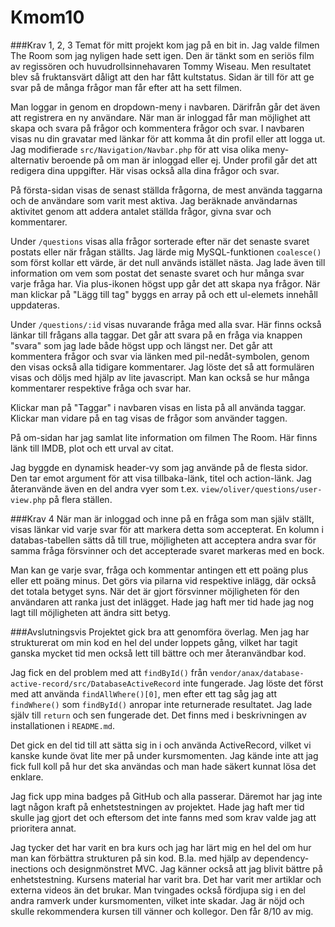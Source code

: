 ---
---
Kmom10
=========================

<!-- Detta innehåll är skrivet i markdown och du hittar innehållet i filen `content/redovisning/10_kmom10.md`.

1.1 För varje krav du implementerat, dvs 1-6, skriver du ett textstycke om ca 5-10 meningar där du beskriver vad du gjort och hur du tänkt. Poängsättningen tar sin start i din text så se till att skriva väl för att undvika poängavdrag. Missar du att skriva/dokumentera din lösning så blir det 0 poäng. Du kan inte komplettera en inlämning för att få högre betyg.

Publicera på studentservern. -->

###Krav 1, 2, 3
Temat för mitt projekt kom jag på en bit in. Jag valde filmen The Room som jag nyligen hade sett igen. Den är tänkt som en seriös film av regissören och huvudrollsinnehavaren Tommy Wiseau. Men resultatet blev så fruktansvärt dåligt att den har fått kultstatus. Sidan är till för att ge svar på de många frågor man får efter att ha sett filmen.

Man loggar in genom en dropdown-meny i navbaren. Därifrån går det även att registrera en ny användare.
När man är inloggad får man möjlighet att skapa och svara på frågor och kommentera frågor och svar. I navbaren visas nu din gravatar med länkar för att komma åt din profil eller att logga ut. Jag modifierade `src/Navigation/Navbar.php` för att visa olika meny-alternativ beroende på om man är inloggad eller ej. Under profil går det att redigera dina uppgifter. Här visas också alla dina frågor och svar.

På första-sidan visas de senast ställda frågorna, de mest använda taggarna och de användare som varit mest aktiva. Jag beräknade användarnas aktivitet genom att addera antalet ställda frågor, givna svar och kommentarer.

Under `/questions` visas alla frågor sorterade efter när det senaste svaret postats eller när frågan ställts. Jag lärde mig MySQL-funktionen `coalesce()` som först kollar ett värde, är det null används istället nästa. Jag lade även till information om vem som postat det senaste svaret och hur många svar varje fråga har. Via plus-ikonen högst upp går det att skapa nya frågor. När man klickar på "Lägg till tag" byggs en array på och ett ul-elemets innehåll uppdateras.

Under `/questions/:id` visas nuvarande fråga med alla svar. Här finns också länkar till frågans alla taggar. Det går att svara på en fråga via knappen "svara" som jag lade både högst upp och längst ner. Det går att kommentera frågor och svar via länken med pil-nedåt-symbolen, genom den visas också alla tidigare kommentarer. Jag löste det så att formulären visas och döljs med hjälp av lite javascript. Man kan också se hur många kommentarer respektive fråga och svar har.

Klickar man på "Taggar" i navbaren visas en lista på all använda taggar. Klickar man vidare på en tag visas de frågor som använder taggen.

På om-sidan har jag samlat lite information om filmen The Room. Här finns länk till IMDB, plot och ett urval av citat.

Jag byggde en dynamisk header-vy som jag använde på de flesta sidor. Den tar emot argument för att visa tillbaka-länk, titel och action-länk. Jag återanvände även en del andra vyer som t.ex. `view/oliver/questions/user-view.php` på flera ställen.



###Krav 4
När man är inloggad och inne på en fråga som man själv ställt, visas länkar vid varje svar för att markera detta som accepterat. En kolumn i databas-tabellen sätts då till true, möjligheten att acceptera andra svar för samma fråga försvinner och det accepterade svaret markeras med en bock.

Man kan ge varje svar, fråga och kommentar antingen ett ett poäng plus eller ett poäng minus. Det görs via pilarna vid respektive inlägg, där också det totala betyget syns. När det är gjort försvinner möjligheten för den användaren att ranka just det inlägget. Hade jag haft mer tid hade jag nog lagt till möjligheten att ändra sitt betyg.




<!-- 1.2 Skriv ett allmänt stycke om hur projektet gick att genomföra. Problem/lösningar/strul/enkelt/svårt/snabbt/lång tid, etc. Var projektet lätt eller svårt? Tog det lång tid? Vad var svårt och vad gick lätt? Var det ett bra och rimligt projekt för denna kursen? -->
###Avslutningsvis
Projektet gick bra att genomföra överlag. Men jag har strukturerat om min kod en hel del under loppets gång, vilket har tagit ganska mycket tid men också lett till bättre och mer återanvändbar kod.

Jag fick en del problem med att `findById()` från `vendor/anax/database-active-record/src/DatabaseActiveRecord` inte fungerade. Jag löste det först med att använda `findAllWhere()[0]`, men efter ett tag såg jag att `findWhere()` som `findById()` anropar inte returnerade resultatet. Jag lade själv till `return` och sen fungerade det. Det finns med i beskrivningen av installationen i `README.md`.

Det gick en del tid till att sätta sig in i och använda ActiveRecord, vilket vi kanske kunde övat lite mer på under kursmomenten. Jag kände inte att jag fick full koll på hur det ska användas och man hade säkert kunnat lösa det enklare.

Jag fick upp mina badges på GitHub och alla passerar. Däremot har jag inte lagt någon kraft på enhetstestningen av projektet. Hade jag haft mer tid skulle jag gjort det och eftersom det inte fanns med som krav valde jag att prioritera annat.




Jag tycker det har varit en bra kurs och jag har lärt mig en hel del om hur man kan förbättra strukturen på sin kod. B.la. med hjälp av dependency-inections och designmönstret MVC. Jag känner också att jag blivit bättre på enhetstestning. Kursens material har varit bra. Det har varit mer artiklar och externa videos än det brukar. Man tvingades också fördjupa sig i en del andra ramverk under kursmomenten, vilket inte skadar. Jag är nöjd och skulle rekommendera kursen till vänner och kollegor. Den får 8/10 av mig.



<!-- Tagga din me/redovisa i v10.0.0 och publicera på GitHub. -->

<!-- Ta en kopia av texten på din redovisningssida och kopiera in den på läroplattformen i redovisningen. Glöm inte länka till din me-sida och projektet samt till GitHub repot. -->
